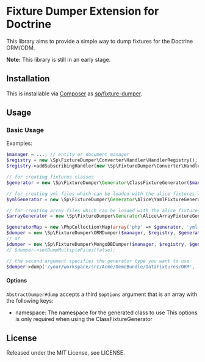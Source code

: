 # Fixture Dumper Extension for Doctrine

This library aims to provide a simple way to dump fixtures for the Doctrine ORM/ODM.

**Note:** This library is still in an early stage.

## Installation ##

This is installable via [Composer](https://getcomposer.org/) as [sp/fixture-dumper](https://packagist.org/packages/sp/fixture-dumper).

## Usage ##

### Basic Usage ###

Examples:

```php
$manager = ...; // entity or document manager
$registry = new \Sp\FixtureDumper\Converter\Handler\HandlerRegistry();
$registry->addSubscribingHandler(new \Sp\FixtureDumper\Converter\Handler\DateHandler());

// for creating fixtures classes
$generator = new \Sp\FixtureDumper\Generator\ClassFixtureGenerator($manager);

// for creating yml files which can be loaded with the alice fixtures library
$ymlGenerator = new \Sp\FixtureDumper\Generator\Alice\YamlFixtureGenerator($manager);

// for creating array files which can be loaded with the alice fixtures library
$arrayGenerator = new \Sp\FixtureDumper\Generator\Alice\ArrayFixtureGenerator($manager);

$generatorMap = new \PhpCollection\Map(array('php' => $generator, 'yml' => $ymlGenerator, 'array' => $arrayGenerator);
$dumper = new \Sp\FixtureDumper\ORMDumper($manager, $registry, $generatorMap));
// or
$dumper = new \Sp\FixtureDumper\MongoDBDumper($manager, $registry, $generatorMap));
// $dumper->setDumpMultipleFiles(false);

// the second argument specifies the generator type you want to use
$dumper->dump('/your/workspace/src/Acme/DemoBundle/DataFixtures/ORM', 'array');
```

#### Options

`AbstractDumper#dump` accepts a third `$options` argument that is an array
with the following keys:

- namespace: The namespace for the generated class to use
  This options is only required when using the ClassFixtureGenerator

## License ##

Released under the MIT License, see LICENSE.
